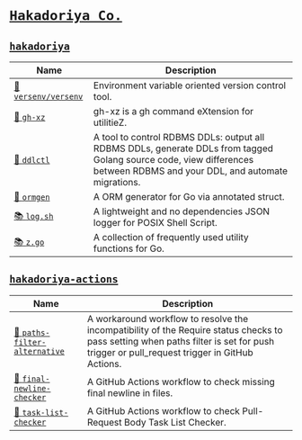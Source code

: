 # [`Hakadoriya Co.`](https://hakadoriya.github.io/)

<!--
📝 docs
🔧 tool
🧰 collection of tools
📚 library
🐙 GitHub Actions
-->

## [`hakadoriya`](https://github.com/hakadoriya)

| Name                                                      | Description                                                                                                                                                              |
| --------------------------------------------------------- | ------------------------------------------------------------------------------------------------------------------------------------------------------------------------ |
| [🧰 `versenv/versenv`](https://github.com/versenv/versenv) | Environment variable oriented version control tool.                                                                                                                      |
| [🔧 `gh-xz`](https://github.com/hakadoriya/gh-xz)          | gh-xz is a gh command eXtension for utilitieZ.                                                                                                                           |
| [🔧 `ddlctl`](https://github.com/hakadoriya/ddlctl)        | A tool to control RDBMS DDLs: output all RDBMS DDLs, generate DDLs from tagged Golang source code, view differences between RDBMS and your DDL, and automate migrations. |
| [🔧 `ormgen`](https://github.com/hakadoriya/ormgen)        | A ORM generator for Go via annotated struct.                                                                                                                             |
| [📚 `log.sh`](https://github.com/hakadoriya/log.sh)        | A lightweight and no dependencies JSON logger for POSIX Shell Script.                                                                                                    |
| [📚 `z.go`](https://github.com/hakadoriya/z.go)            | A collection of frequently used utility functions for Go.                                                                                                                |

## [`hakadoriya-actions`](https://github.com/hakadoriya-actions)

| Name                                                                                           | Description                                                                                                                                                                            |
| ---------------------------------------------------------------------------------------------- | -------------------------------------------------------------------------------------------------------------------------------------------------------------------------------------- |
| [🐙 `paths-filter-alternative`](https://github.com/hakadoriya-actions/paths-filter-alternative) | A workaround workflow to resolve the incompatibility of the Require status checks to pass setting when paths filter is set for push trigger or pull_request trigger in GitHub Actions. |
| [🐙 `final-newline-checker`](https://github.com/hakadoriya-actions/final-newline-checker)       | A GitHub Actions workflow to check missing final newline in files.                                                                                                                     |
| [🐙 `task-list-checker`](https://github.com/hakadoriya-actions/task-list-checker)               | A GitHub Actions workflow to check Pull-Request Body Task List Checker.                                                                                                                |
